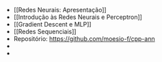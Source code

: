 - [[Redes Neurais: Apresentação]]
- [[Introdução às Redes Neurais e Perceptron]]
- [[Gradient Descent e MLP]]
- [[Redes Sequenciais]]
- Repositório: https://github.com/moesio-f/cpp-ann
-
-